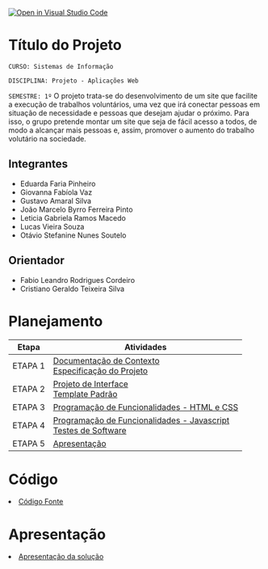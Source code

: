 [![Open in Visual Studio Code](https://classroom.github.com/assets/open-in-vscode-c66648af7eb3fe8bc4f294546bfd86ef473780cde1dea487d3c4ff354943c9ae.svg)](https://classroom.github.com/online_ide?assignment_repo_id=10399697&assignment_repo_type=AssignmentRepo)
# Título do Projeto

`CURSO: Sistemas de Informação`

`DISCIPLINA: Projeto - Aplicações Web`

`SEMESTRE: 1º`
O projeto trata-se do desenvolvimento de um site que facilite a execução de trabalhos voluntários, uma vez que irá conectar pessoas em situação de necessidade e pessoas que desejam ajudar o próximo. Para isso, o grupo pretende montar um site que seja de fácil acesso a todos, de modo a alcançar mais pessoas e, assim, promover o aumento do trabalho volutário na sociedade.  

## Integrantes

* Eduarda Faria Pinheiro 
* Giovanna Fabíola Vaz
* Gustavo Amaral Silva
* João Marcelo Byrro Ferreira Pinto
* Leticia Gabriela Ramos Macedo
* Lucas Vieira Souza
* Otávio Stefanine Nunes Soutelo

## Orientador

* Fabio Leandro Rodrigues Cordeiro
* Cristiano Geraldo Teixeira Silva

# Planejamento

| Etapa         | Atividades |
|  :----:   | ----------- |
| ETAPA 1         |[Documentação de Contexto](docs/context.md) <br> [Especificação do Projeto](docs/especification.md) |
| ETAPA 2         |[Projeto de Interface](docs/interface.md) <br> [Template Padrão](docs/template.md) |
| ETAPA 3         |[Programação de Funcionalidades - HTML e CSS](docs/development.md) |
| ETAPA 4        |[Programação de Funcionalidades - Javascript](docs/development.md) <br> [Testes de Software ](docs/tests.md) |
| ETAPA 5         | [Apresentação](presentation/README.md) |

# Código

<li><a href="src/README.md"> Código Fonte</a></li>

# Apresentação

<li><a href="presentation/README.md"> Apresentação da solução</a></li>
